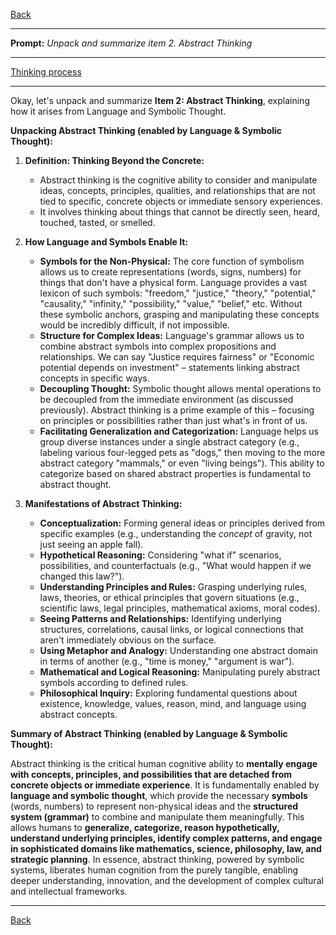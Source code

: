 [Back](..)

---

**Prompt:** *Unpack and summarize item 2. Abstract Thinking*

---

[Thinking process](thoughts)

---

Okay, let's unpack and summarize **Item 2: Abstract Thinking**, explaining how it arises from Language and Symbolic Thought.

**Unpacking Abstract Thinking (enabled by Language & Symbolic Thought):**

1.  **Definition: Thinking Beyond the Concrete:**
    *   Abstract thinking is the cognitive ability to consider and manipulate ideas, concepts, principles, qualities, and relationships that are not tied to specific, concrete objects or immediate sensory experiences.
    *   It involves thinking about things that cannot be directly seen, heard, touched, tasted, or smelled.

2.  **How Language and Symbols Enable It:**
    *   **Symbols for the Non-Physical:** The core function of symbolism allows us to create representations (words, signs, numbers) for things that don't have a physical form. Language provides a vast lexicon of such symbols: "freedom," "justice," "theory," "potential," "causality," "infinity," "possibility," "value," "belief," etc. Without these symbolic anchors, grasping and manipulating these concepts would be incredibly difficult, if not impossible.
    *   **Structure for Complex Ideas:** Language's grammar allows us to combine abstract symbols into complex propositions and relationships. We can say "Justice requires fairness" or "Economic potential depends on investment" – statements linking abstract concepts in specific ways.
    *   **Decoupling Thought:** Symbolic thought allows mental operations to be decoupled from the immediate environment (as discussed previously). Abstract thinking is a prime example of this – focusing on principles or possibilities rather than just what's in front of us.
    *   **Facilitating Generalization and Categorization:** Language helps us group diverse instances under a single abstract category (e.g., labeling various four-legged pets as "dogs," then moving to the more abstract category "mammals," or even "living beings"). This ability to categorize based on shared abstract properties is fundamental to abstract thought.

3.  **Manifestations of Abstract Thinking:**
    *   **Conceptualization:** Forming general ideas or principles derived from specific examples (e.g., understanding the *concept* of gravity, not just seeing an apple fall).
    *   **Hypothetical Reasoning:** Considering "what if" scenarios, possibilities, and counterfactuals (e.g., "What would happen if we changed this law?").
    *   **Understanding Principles and Rules:** Grasping underlying rules, laws, theories, or ethical principles that govern situations (e.g., scientific laws, legal principles, mathematical axioms, moral codes).
    *   **Seeing Patterns and Relationships:** Identifying underlying structures, correlations, causal links, or logical connections that aren't immediately obvious on the surface.
    *   **Using Metaphor and Analogy:** Understanding one abstract domain in terms of another (e.g., "time is money," "argument is war").
    *   **Mathematical and Logical Reasoning:** Manipulating purely abstract symbols according to defined rules.
    *   **Philosophical Inquiry:** Exploring fundamental questions about existence, knowledge, values, reason, mind, and language using abstract concepts.

**Summary of Abstract Thinking (enabled by Language & Symbolic Thought):**

Abstract thinking is the critical human cognitive ability to **mentally engage with concepts, principles, and possibilities that are detached from concrete objects or immediate experience**. It is fundamentally enabled by **language and symbolic thought**, which provide the necessary **symbols** (words, numbers) to represent non-physical ideas and the **structured system (grammar)** to combine and manipulate them meaningfully. This allows humans to **generalize, categorize, reason hypothetically, understand underlying principles, identify complex patterns, and engage in sophisticated domains like mathematics, science, philosophy, law, and strategic planning**. In essence, abstract thinking, powered by symbolic systems, liberates human cognition from the purely tangible, enabling deeper understanding, innovation, and the development of complex cultural and intellectual frameworks.

---

[Back](..)
